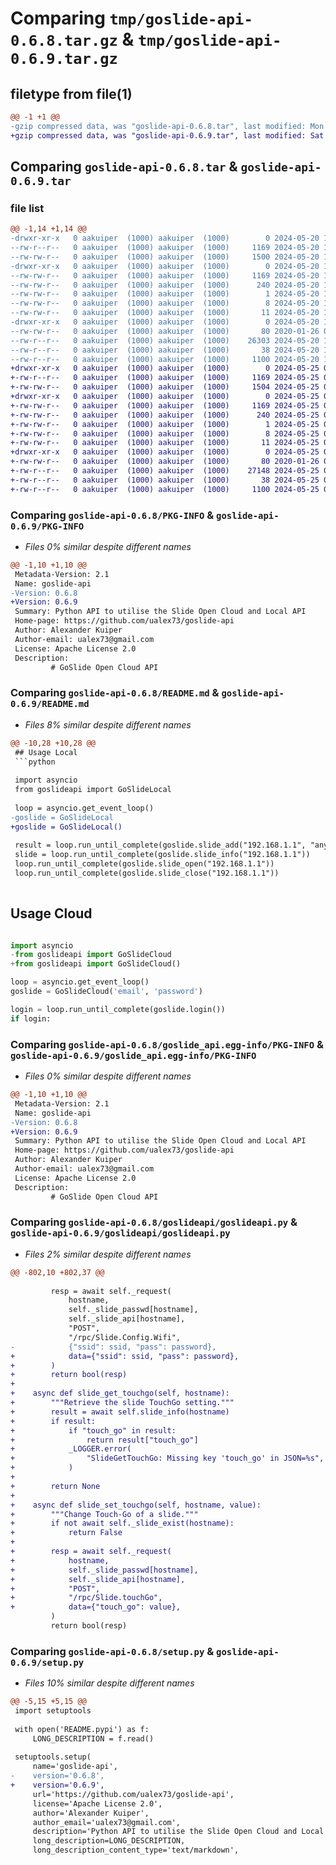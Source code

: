 # Comparing `tmp/goslide-api-0.6.8.tar.gz` & `tmp/goslide-api-0.6.9.tar.gz`

## filetype from file(1)

```diff
@@ -1 +1 @@
-gzip compressed data, was "goslide-api-0.6.8.tar", last modified: Mon May 20 16:41:35 2024, max compression
+gzip compressed data, was "goslide-api-0.6.9.tar", last modified: Sat May 25 07:29:23 2024, max compression
```

## Comparing `goslide-api-0.6.8.tar` & `goslide-api-0.6.9.tar`

### file list

```diff
@@ -1,14 +1,14 @@
-drwxr-xr-x   0 aakuiper  (1000) aakuiper  (1000)        0 2024-05-20 16:41:35.103896 goslide-api-0.6.8/
--rw-r--r--   0 aakuiper  (1000) aakuiper  (1000)     1169 2024-05-20 16:41:35.103896 goslide-api-0.6.8/PKG-INFO
--rw-rw-r--   0 aakuiper  (1000) aakuiper  (1000)     1500 2024-05-20 15:11:10.000000 goslide-api-0.6.8/README.md
-drwxr-xr-x   0 aakuiper  (1000) aakuiper  (1000)        0 2024-05-20 16:41:35.103896 goslide-api-0.6.8/goslide_api.egg-info/
--rw-rw-r--   0 aakuiper  (1000) aakuiper  (1000)     1169 2024-05-20 16:41:35.000000 goslide-api-0.6.8/goslide_api.egg-info/PKG-INFO
--rw-rw-r--   0 aakuiper  (1000) aakuiper  (1000)      240 2024-05-20 16:41:35.000000 goslide-api-0.6.8/goslide_api.egg-info/SOURCES.txt
--rw-rw-r--   0 aakuiper  (1000) aakuiper  (1000)        1 2024-05-20 16:41:35.000000 goslide-api-0.6.8/goslide_api.egg-info/dependency_links.txt
--rw-rw-r--   0 aakuiper  (1000) aakuiper  (1000)        8 2024-05-20 16:41:35.000000 goslide-api-0.6.8/goslide_api.egg-info/requires.txt
--rw-rw-r--   0 aakuiper  (1000) aakuiper  (1000)       11 2024-05-20 16:41:35.000000 goslide-api-0.6.8/goslide_api.egg-info/top_level.txt
-drwxr-xr-x   0 aakuiper  (1000) aakuiper  (1000)        0 2024-05-20 16:41:35.103896 goslide-api-0.6.8/goslideapi/
--rw-rw-r--   0 aakuiper  (1000) aakuiper  (1000)       80 2020-01-26 08:18:44.000000 goslide-api-0.6.8/goslideapi/__init__.py
--rw-r--r--   0 aakuiper  (1000) aakuiper  (1000)    26303 2024-05-20 16:23:57.000000 goslide-api-0.6.8/goslideapi/goslideapi.py
--rw-r--r--   0 aakuiper  (1000) aakuiper  (1000)       38 2024-05-20 16:41:35.103896 goslide-api-0.6.8/setup.cfg
--rw-r--r--   0 aakuiper  (1000) aakuiper  (1000)     1100 2024-05-20 15:01:51.000000 goslide-api-0.6.8/setup.py
+drwxr-xr-x   0 aakuiper  (1000) aakuiper  (1000)        0 2024-05-25 07:29:23.274708 goslide-api-0.6.9/
+-rw-r--r--   0 aakuiper  (1000) aakuiper  (1000)     1169 2024-05-25 07:29:23.274708 goslide-api-0.6.9/PKG-INFO
+-rw-rw-r--   0 aakuiper  (1000) aakuiper  (1000)     1504 2024-05-25 07:16:22.000000 goslide-api-0.6.9/README.md
+drwxr-xr-x   0 aakuiper  (1000) aakuiper  (1000)        0 2024-05-25 07:29:23.270708 goslide-api-0.6.9/goslide_api.egg-info/
+-rw-rw-r--   0 aakuiper  (1000) aakuiper  (1000)     1169 2024-05-25 07:29:23.000000 goslide-api-0.6.9/goslide_api.egg-info/PKG-INFO
+-rw-rw-r--   0 aakuiper  (1000) aakuiper  (1000)      240 2024-05-25 07:29:23.000000 goslide-api-0.6.9/goslide_api.egg-info/SOURCES.txt
+-rw-rw-r--   0 aakuiper  (1000) aakuiper  (1000)        1 2024-05-25 07:29:23.000000 goslide-api-0.6.9/goslide_api.egg-info/dependency_links.txt
+-rw-rw-r--   0 aakuiper  (1000) aakuiper  (1000)        8 2024-05-25 07:29:23.000000 goslide-api-0.6.9/goslide_api.egg-info/requires.txt
+-rw-rw-r--   0 aakuiper  (1000) aakuiper  (1000)       11 2024-05-25 07:29:23.000000 goslide-api-0.6.9/goslide_api.egg-info/top_level.txt
+drwxr-xr-x   0 aakuiper  (1000) aakuiper  (1000)        0 2024-05-25 07:29:23.274708 goslide-api-0.6.9/goslideapi/
+-rw-rw-r--   0 aakuiper  (1000) aakuiper  (1000)       80 2020-01-26 08:18:44.000000 goslide-api-0.6.9/goslideapi/__init__.py
+-rw-r--r--   0 aakuiper  (1000) aakuiper  (1000)    27148 2024-05-25 05:49:07.000000 goslide-api-0.6.9/goslideapi/goslideapi.py
+-rw-r--r--   0 aakuiper  (1000) aakuiper  (1000)       38 2024-05-25 07:29:23.274708 goslide-api-0.6.9/setup.cfg
+-rw-r--r--   0 aakuiper  (1000) aakuiper  (1000)     1100 2024-05-25 07:17:17.000000 goslide-api-0.6.9/setup.py
```

### Comparing `goslide-api-0.6.8/PKG-INFO` & `goslide-api-0.6.9/PKG-INFO`

 * *Files 0% similar despite different names*

```diff
@@ -1,10 +1,10 @@
 Metadata-Version: 2.1
 Name: goslide-api
-Version: 0.6.8
+Version: 0.6.9
 Summary: Python API to utilise the Slide Open Cloud and Local API
 Home-page: https://github.com/ualex73/goslide-api
 Author: Alexander Kuiper
 Author-email: ualex73@gmail.com
 License: Apache License 2.0
 Description: 
         # GoSlide Open Cloud API
```

### Comparing `goslide-api-0.6.8/README.md` & `goslide-api-0.6.9/README.md`

 * *Files 8% similar despite different names*

```diff
@@ -10,28 +10,28 @@
 ## Usage Local
 ```python
 
 import asyncio
 from goslideapi import GoSlideLocal
 
 loop = asyncio.get_event_loop()
-goslide = GoSlideLocal
+goslide = GoSlideLocal()
 
 result = loop.run_until_complete(goslide.slide_add("192.168.1.1", "anypassword", 2))
 slide = loop.run_until_complete(goslide.slide_info("192.168.1.1"))
 loop.run_until_complete(goslide.slide_open("192.168.1.1"))
 loop.run_until_complete(goslide.slide_close("192.168.1.1"))
 
 ```
 
 ## Usage Cloud
 ```python
 
 import asyncio
-from goslideapi import GoSlideCloud
+from goslideapi import GoSlideCloud()
 
 loop = asyncio.get_event_loop()
 goslide = GoSlideCloud('email', 'password')
 
 login = loop.run_until_complete(goslide.login())
 if login:
```

### Comparing `goslide-api-0.6.8/goslide_api.egg-info/PKG-INFO` & `goslide-api-0.6.9/goslide_api.egg-info/PKG-INFO`

 * *Files 0% similar despite different names*

```diff
@@ -1,10 +1,10 @@
 Metadata-Version: 2.1
 Name: goslide-api
-Version: 0.6.8
+Version: 0.6.9
 Summary: Python API to utilise the Slide Open Cloud and Local API
 Home-page: https://github.com/ualex73/goslide-api
 Author: Alexander Kuiper
 Author-email: ualex73@gmail.com
 License: Apache License 2.0
 Description: 
         # GoSlide Open Cloud API
```

### Comparing `goslide-api-0.6.8/goslideapi/goslideapi.py` & `goslide-api-0.6.9/goslideapi/goslideapi.py`

 * *Files 2% similar despite different names*

```diff
@@ -802,10 +802,37 @@
 
         resp = await self._request(
             hostname,
             self._slide_passwd[hostname],
             self._slide_api[hostname],
             "POST",
             "/rpc/Slide.Config.Wifi",
-            {"ssid": ssid, "pass": password},
+            data={"ssid": ssid, "pass": password},
+        )
+        return bool(resp)
+
+    async def slide_get_touchgo(self, hostname):
+        """Retrieve the slide TouchGo setting."""
+        result = await self.slide_info(hostname)
+        if result:
+            if "touch_go" in result:
+                return result["touch_go"]
+            _LOGGER.error(
+                "SlideGetTouchGo: Missing key 'touch_go' in JSON=%s", json.dumps(result)
+            )
+
+        return None
+
+    async def slide_set_touchgo(self, hostname, value):
+        """Change Touch-Go of a slide."""
+        if not await self._slide_exist(hostname):
+            return False
+
+        resp = await self._request(
+            hostname,
+            self._slide_passwd[hostname],
+            self._slide_api[hostname],
+            "POST",
+            "/rpc/Slide.touchGo",
+            data={"touch_go": value},
         )
         return bool(resp)
```

### Comparing `goslide-api-0.6.8/setup.py` & `goslide-api-0.6.9/setup.py`

 * *Files 10% similar despite different names*

```diff
@@ -5,15 +5,15 @@
 import setuptools
 
 with open('README.pypi') as f:
     LONG_DESCRIPTION = f.read()
 
 setuptools.setup(
     name='goslide-api',
-    version='0.6.8',
+    version='0.6.9',
     url='https://github.com/ualex73/goslide-api',
     license='Apache License 2.0',
     author='Alexander Kuiper',
     author_email='ualex73@gmail.com',
     description='Python API to utilise the Slide Open Cloud and Local API',
     long_description=LONG_DESCRIPTION,
     long_description_content_type='text/markdown',
```

